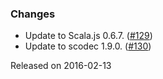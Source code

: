 ### Changes

* Update to Scala.js 0.6.7. ([#129])
* Update to scodec 1.9.0. ([#130])

[#129]: https://github.com/fthomas/refined/pull/129
[#130]: https://github.com/fthomas/refined/pull/130

Released on 2016-02-13
